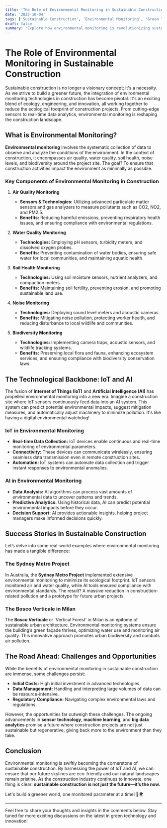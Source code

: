 ```yaml
---
title: 'The Role of Environmental Monitoring in Sustainable Construction'
date: '2023-10-04'
tags: ['Sustainable Construction', 'Environmental Monitoring', 'Green Technology', 'Innovation']
draft: false
summary: 'Explore how environmental monitoring is revolutionizing sustainable construction, making projects greener, smarter, and more efficient.'
---
```


# The Role of Environmental Monitoring in Sustainable Construction

Sustainable construction is no longer a visionary concept; it's a necessity. As we strive to build a greener future, the integration of environmental monitoring technologies in construction has become pivotal. It's an exciting blend of ecology, engineering, and innovation, all working together to reduce the ecological footprint of construction projects. From cutting-edge sensors to real-time data analytics, environmental monitoring is reshaping the construction landscape.

## What is Environmental Monitoring?

**Environmental monitoring** involves the systematic collection of data to observe and analyze the conditions of the environment. In the context of construction, it encompasses air quality, water quality, soil health, noise levels, and biodiversity around the project site. The goal? To ensure that construction activities impact the environment as minimally as possible.

### Key Components of Environmental Monitoring in Construction

1. **Air Quality Monitoring**
    - **Sensors & Technologies:** Utilizing advanced particulate matter sensors and gas analyzers to measure pollutants such as CO2, NO2, and PM2.5.
    - **Benefits:** Reducing harmful emissions, preventing respiratory health issues, and ensuring compliance with environmental regulations.

2. **Water Quality Monitoring**
    - **Technologies:** Employing pH sensors, turbidity meters, and dissolved oxygen probes.
    - **Benefits:** Preventing contamination of water bodies, ensuring safe water for local communities, and maintaining aquatic health.

3. **Soil Health Monitoring**
    - **Technologies:** Using soil moisture sensors, nutrient analyzers, and compaction meters.
    - **Benefits:** Maintaining soil fertility, preventing erosion, and promoting sustainable land use.

4. **Noise Monitoring**
    - **Technologies:** Deploying sound level meters and acoustic cameras.
    - **Benefits:** Mitigating noise pollution, protecting worker health, and reducing disturbance to local wildlife and communities.

5. **Biodiversity Monitoring**
    - **Technologies:** Implementing camera traps, acoustic sensors, and wildlife tracking systems.
    - **Benefits:** Preserving local flora and fauna, enhancing ecosystem services, and ensuring compliance with biodiversity conservation laws.

## The Technological Backbone: IoT and AI

The fusion of **Internet of Things (IoT)** and **Artificial Intelligence (AI)** has propelled environmental monitoring into a new era. Imagine a construction site where IoT sensors continuously feed data into an AI system. This system can predict potential environmental impacts, suggest mitigation measures, and automatically adjust machinery to minimize pollution. It's like having a digital environmental watchdog!

### IoT in Environmental Monitoring

- **Real-time Data Collection:** IoT devices enable continuous and real-time monitoring of environmental parameters.
- **Connectivity:** These devices can communicate wirelessly, ensuring seamless data transmission even in remote construction sites.
- **Automation:** IoT systems can automate data collection and trigger instant responses to environmental anomalies.

### AI in Environmental Monitoring

- **Data Analysis:** AI algorithms can process vast amounts of environmental data to uncover patterns and trends.
- **Predictive Analytics:** Using historical data, AI can predict potential environmental impacts before they occur.
- **Decision Support:** AI provides actionable insights, helping project managers make informed decisions quickly.

## Success Stories in Sustainable Construction

Let’s delve into some real-world examples where environmental monitoring has made a tangible difference:

### The Sydney Metro Project

In Australia, the **Sydney Metro Project** implemented extensive environmental monitoring to minimize its ecological footprint. IoT sensors monitored air and water quality, while AI tools ensured compliance with environmental standards. The result? A massive reduction in construction-related pollution and a prototype for future urban projects.

### The Bosco Verticale in Milan

The **Bosco Verticale** or 'Vertical Forest' in Milan is an epitome of sustainable urban architecture. Environmental monitoring systems ensure the building’s green façade thrives, optimizing water use and monitoring air quality. This innovative approach promotes urban biodiversity and combats air pollution.

## The Road Ahead: Challenges and Opportunities

While the benefits of environmental monitoring in sustainable construction are immense, some challenges persist:

- **Initial Costs:** High initial investment in advanced technologies.
- **Data Management:** Handling and interpreting large volumes of data can be resource-intensive.
- **Regulatory Compliance:** Navigating complex environmental laws and regulations.

However, the opportunities far outweigh these challenges. The ongoing advancements in **sensor technology**, **machine learning**, and **big data analytics** promise a future where construction projects are not just sustainable but regenerative, giving back more to the environment than they take.

## Conclusion

Environmental monitoring is swiftly becoming the cornerstone of sustainable construction. By harnessing the power of IoT and AI, we can ensure that our future skylines are eco-friendly and our natural landscapes remain pristine. As the construction industry continues to innovate, one thing is clear: **sustainable construction is not just the future—it’s the now.**

Let's build a greener world, one monitored parameter at a time! 🌱🌍

---

Feel free to share your thoughts and insights in the comments below. Stay tuned for more exciting discussions on the latest in green technology and innovation!


